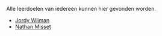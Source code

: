 Alle leerdoelen van iedereen kunnen hier gevonden worden.

* [Jordy Wijman](JordyWijman.md)
* [Nathan Misset](NathanMIsset.md)
